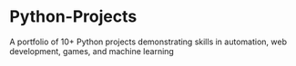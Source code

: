 # Python-Projects
A portfolio of 10+ Python projects demonstrating skills in automation, web development, games, and machine learning

